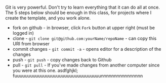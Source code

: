 Git is very powerful.  Don't try to learn everything that it can do
all at once.  The 5 steps below should be enough in this class, for
projects where I create the template, and you work alone.

- fork on github - in browser, click `Fork` button at upper right (must be logged in)
- clone - `git clone git@github.com:yourName/repoName` - can copy this URI from browser
- commit changes - `git commit -a` - opens editor for a description of the changes
- push - `git push` - copy changes back to Github
- pull - `git pull` - If you've made changes from another computer since you were at this one.
asdfghjkl; fuuuuuuuuuuuuuuuuuuuuuuuuuuuuuuuuunnnnnnnnnnnnnnnn
